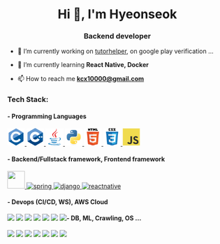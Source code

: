 <h1 align="center">Hi 👋, I'm Hyeonseok</h1>
<h3 align="center">Backend developer</h3>

- 🔭 I’m currently working on [tutorhelper](https://github.com/SpringBeam/tutorHelper_BE), on google play verification ...

- 🌱 I’m currently learning **React Native, Docker**

- 📫 How to reach me **kcx10000@gmail.com**

<p align="left">
</p>

<h3 align="left">Tech Stack:</h3>
<h4> - Programming Languages</h4>
<p align="left">
  <a href="https://www.cprogramming.com/" target="_blank" rel="noreferrer"> <img src="https://raw.githubusercontent.com/devicons/devicon/master/icons/c/c-original.svg" alt="c" width="40" height="40"/> </a>
  <a href="https://www.w3schools.com/cpp/" target="_blank" rel="noreferrer"> <img src="https://raw.githubusercontent.com/devicons/devicon/master/icons/cplusplus/cplusplus-original.svg" alt="cplusplus" width="40" height="40"/> </a>
  <a href="https://www.java.com" target="_blank" rel="noreferrer"> <img src="https://raw.githubusercontent.com/devicons/devicon/master/icons/java/java-original.svg" alt="java" width="40" height="40"/> </a>
  <a href="https://www.python.org" target="_blank" rel="noreferrer"> <img src="https://raw.githubusercontent.com/devicons/devicon/master/icons/python/python-original.svg" alt="python" width="40" height="40"/> </a>
  <a href="https://www.w3.org/html/" target="_blank" rel="noreferrer"> <img src="https://raw.githubusercontent.com/devicons/devicon/master/icons/html5/html5-original-wordmark.svg" alt="html5" width="40" height="40"/> </a>
  <a href="https://www.w3schools.com/css/" target="_blank" rel="noreferrer"> <img src="https://raw.githubusercontent.com/devicons/devicon/master/icons/css3/css3-original-wordmark.svg" alt="css3" width="40" height="40"/>
  <a href="https://developer.mozilla.org/en-US/docs/Web/JavaScript" target="_blank" rel="noreferrer"> <img src="https://raw.githubusercontent.com/devicons/devicon/master/icons/javascript/javascript-original.svg" alt="javascript" width="40" height="40"/> </a>
<h4> - Backend/Fullstack framework, Frontend framework </h4>
  <a href="https://spring.io/projects/spring-boot" target="_blank" rel="noreferrer"> <img height="40" width="40" src="https://cdn.jsdelivr.net/npm/simple-icons@v9/icons/springboot.svg"/> </a>
  <a href="https://spring.io/" target="_blank" rel="noreferrer"> <img src="https://www.vectorlogo.zone/logos/springio/springio-icon.svg" alt="spring" width="40" height="40"/> </a>
    <a href="https://www.djangoproject.com/" target="_blank" rel="noreferrer"> <img src="https://cdn.worldvectorlogo.com/logos/django.svg" alt="django" width="40" height="40"/> </a>
    <a href="https://reactnative.dev/" target="_blank" rel="noreferrer"> <img src="https://reactnative.dev/img/header_logo.svg" alt="reactnative" width="40" height="40"/> </a>
</p>

<h4> - Devops (CI/CD, WS), AWS Cloud </h4>
    <div style="float:left;">
      <img src="https://img.shields.io/badge/Github Actions-white?style=for-the-badge&logo=githubactions&logoColor=2088FF"/>
      <img src="https://img.shields.io/badge/Code Deploy-white?style=for-the-badge&logo=amazonaws&logoColor=4053D6"/>
      <img src="https://img.shields.io/badge/Nginx-white?style=for-the-badge&logo=nginx&logoColor=009639"/>
      <img src="https://img.shields.io/badge/Docker-white?style=for-the-badge&logo=docker&logoColor=2496ED"/>
      <img src="https://img.shields.io/badge/EC2-white?style=for-the-badge&logo=amazonec2&logoColor=2496ED"/>
      <img src="https://img.shields.io/badge/S3-white?style=for-the-badge&logo=amazons3&logoColor=2496ED"/>
      <img src="https://img.shields.io/badge/RDS-white?style=for-the-badge&logo=amazonrds&logoColor=2496ED"/>
    </div>
<h4> - DB, ML, Crawling, OS ... </h4>
    <div style="float:left;">
      <img src="https://img.shields.io/badge/MySQL-white?style=for-the-badge&logo=mysql&logoColor=4479A1"/>
      <img src="https://img.shields.io/badge/SQLite-white?style=for-the-badge&logo=sqlite&logoColor=003B57"/>
      <img src="https://img.shields.io/badge/Pandas-white?style=for-the-badge&logo=pandas&logoColor=150458"/>
      <img src="https://img.shields.io/badge/Selenium-white?style=for-the-badge&logo=selenium&logoColor=43B02A"/>
      <img src="https://img.shields.io/badge/Linux-white?style=for-the-badge&logo=linux&logoColor=FCC624"/>
      <img src="https://img.shields.io/badge/Firebase Cloud Messaging-white?style=for-the-badge&logo=firebase&logoColor=FFCA28"/>
      <img src="https://img.shields.io/badge/Jquery-white?style=for-the-badge&logo=jquery&logoColor=0769AD"/>
    </div>
